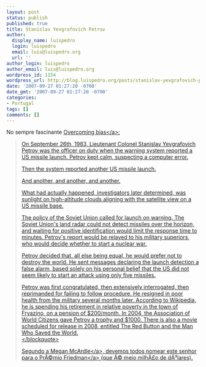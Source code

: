 ```yaml
---
layout: post
status: publish
published: true
title: Stanislav Yevgrafovich Petrov
author:
  display_name: luispedro
  login: luispedro
  email: luis@luispedro.org
  url: ''
author_login: luispedro
author_email: luis@luispedro.org
wordpress_id: 1154
wordpress_url: http://blog.luispedro.org/posts/stanislav-yevgrafovich-petrov
date: '2007-09-27 01:27:20 -0700'
date_gmt: '2007-09-27 01:27:20 -0700'
categories:
- Portugal
tags: []
comments: []
---
```

<p>No sempre fascinante <a href="http:&#47;&#47;www.overcomingbias.com&#47;2007&#47;09&#47;926-is-petrov-d.html">Overcoming bias<&#47;a>:</p>
<blockquote><p>On September 26th, 1983, Lieutenant Colonel Stanislav Yevgrafovich Petrov was the officer on duty when the warning system reported a US missile launch.  Petrov kept calm, suspecting a computer error.</p>
<p>Then the system reported another US missile launch.</p>
<p>And another, and another, and another.</p>
<p>What had actually happened, investigators later determined, was sunlight on high-altitude clouds aligning with the satellite view on a US missile base.</p>
<p>The policy of the Soviet Union called for launch on warning.  The Soviet Union's land radar could not detect missiles over the horizon, and waiting for positive identification would limit the response time to minutes.  Petrov's report would be relayed to his military superiors, who would decide whether to start a nuclear war.</p>
<p>Petrov decided that, all else being equal, he would prefer not to destroy the world.  He sent messages declaring the launch detection a false alarm, based solely on his personal belief that the US did not seem likely to start an attack using only five missiles.</p>
<p>Petrov was first congratulated, then extensively interrogated, then reprimanded for failing to follow procedure.  He resigned in poor health from the military several months later.  According to Wikipedia, he is spending his retirement in relative poverty in the town of Fryazino, on a pension of $200&#47;month.  In 2004, the Association of World Citizens gave Petrov a trophy and $1000.  There is also a movie scheduled for release in 2008, entitled The Red Button and the Man Who Saved the World.<br />
<&#47;blockquote></p>
<p>Segundo a <a href="http:&#47;&#47;meganmcardle.theatlantic.com&#47;archives&#47;2007&#47;09&#47;give_me_liberty_hold_the_death.php">Megan McArdle<&#47;a>, devemos todos nomear este senhor para o <a href="http:&#47;&#47;www.cato.org&#47;special&#47;friedman&#47;about.html">Pr&Atilde;&copy;mio Friedman<&#47;a> (que &Atilde;&copy; meio milh&Atilde;&pound;o de d&Atilde;&sup3;lares).</p>
